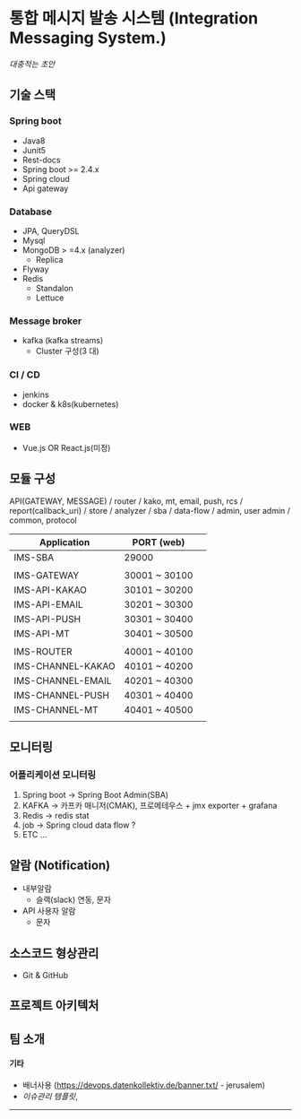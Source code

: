 # 통합 메시지 발송 시스템 (Integration Messaging System.)

_대충적는 초안_

## 기술 스택

### Spring boot

- Java8
- Junit5
- Rest-docs
- Spring boot >= 2.4.x
- Spring cloud
- Api gateway

### Database

- JPA, QueryDSL
- Mysql
- MongoDB > =4.x (analyzer)
  - Replica
- Flyway
- Redis
  - Standalon
  - Lettuce

### Message broker

- kafka (kafka streams)
  - Cluster 구성(3 대)

### CI / CD

- jenkins
- docker & k8s(kubernetes)

### WEB

- Vue.js OR React.js(미정)



## 모듈 구성

API(GATEWAY, MESSAGE) / router / kako, mt, email, push, rcs / report(callback_uri) / store / analyzer / sba / data-flow / admin, user admin / common, protocol


| Application       | PORT (web)    |      |
| ----------------- | ------------- | ---- |
| IMS-SBA           | 29000         |      |
|                   |               |      |
| IMS-GATEWAY       | 30001 ~ 30100 |      |
| IMS-API-KAKAO     | 30101 ~ 30200 |      |
| IMS-API-EMAIL     | 30201 ~ 30300 |      |
| IMS-API-PUSH      | 30301 ~ 30400 |      |
| IMS-API-MT        | 30401 ~ 30500 |      |
|                   |               |      |
| IMS-ROUTER        | 40001 ~ 40100 |      |
| IMS-CHANNEL-KAKAO | 40101 ~ 40200 |      |
| IMS-CHANNEL-EMAIL | 40201 ~ 40300 |      |
| IMS-CHANNEL-PUSH  | 40301 ~ 40400 |      |
| IMS-CHANNEL-MT    | 40401 ~ 40500 |      |
|                   |               |      |







## 모니터링

### 어플리케이션 모니터링

1. Spring boot → Spring Boot Admin(SBA)
2. KAFKA → 카프카 매니저(CMAK), 프로메테우스 + jmx exporter + grafana
3. Redis → redis stat
4. job → Spring cloud data flow ?
5. ETC ...



## 알람 (Notification)

- 내부알람
  - 슬랙(slack) 연동, 문자
- API 사용자 알람
  - 문자



## 소스코드 형상관리

- Git & GitHub



## 프로젝트 아키텍처



## 팀 소개



#### 기타
- 배너사용 (https://devops.datenkollektiv.de/banner.txt/ - jerusalem)
- _이슈관리 템플릿_, 
---



